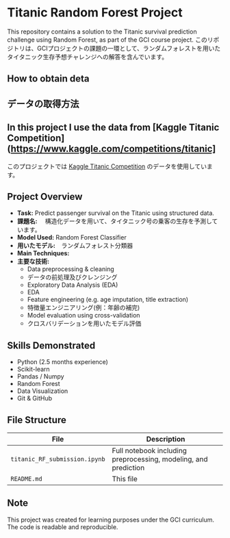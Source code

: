 # Titanic Random Forest Project

This repository contains a solution to the Titanic survival prediction challenge using Random Forest, as part of the GCI course project.
このリポジトリは、GCIプロジェクトの課題の一環として、ランダムフォレストを用いたタイタニック生存予想チャレンジへの解答を含んでいます。

## How to obtain deta
## データの取得方法
## In this project I use the data from [Kaggle Titanic Competition](https://www.kaggle.com/competitions/titanic]
このプロジェクトでは [Kaggle Titanic Competition](https://www.kaggle.com/competitions/titanic) のデータを使用しています。

## Project Overview

- **Task:** Predict passenger survival on the Titanic using structured data.
- **課題名:** 　構造化データを用いて、タイタニック号の乗客の生存を予測しています。
- **Model Used:** Random Forest Classifier
- **用いたモデル:**　ランダムフォレスト分類器
- **Main Techniques:**
- **主要な技術:**
  - Data preprocessing & cleaning
  - データの前処理及びクレンジング
  - Exploratory Data Analysis (EDA)
  - EDA
  - Feature engineering (e.g. age imputation, title extraction)
  - 特徴量エンジニアリング(例：年齢の補完)
  - Model evaluation using cross-validation
  - クロスバリデーションを用いたモデル評価

 ## Skills Demonstrated
- Python (2.5 months experience)
- Scikit-learn
- Pandas / Numpy
- Random Forest
- Data Visualization
- Git & GitHub

##  File Structure

| File | Description |
|------|-------------|
| `titanic_RF_submission.ipynb` | Full notebook including preprocessing, modeling, and prediction |
| `README.md` | This file |

##  Note

This project was created for learning purposes under the GCI curriculum. The code is readable and reproducible.

